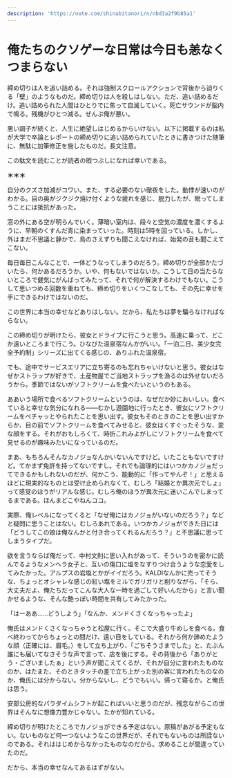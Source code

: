 ```yaml
---
description: 'https://note.com/shinabitanori/n/nbd3a2f9b85a1'
---
```


# 俺たちのクソゲーな日常は今日も恙なくつまらない

締め切りは人を追い詰める。それは強制スクロールアクションで背後から迫りくる「壁」のようなものだ。締め切りは人を殺しはしない。ただ、追い詰めるだけ。追い詰められた人間はひとりでに焦って自滅していく。死亡サウンドが脳内で鳴る。残機がひとつ減る。ぜんぶ俺が悪い。

悪い調子が続くと、人生に絶望しはじめるからいけない。以下に掲載するのは私が大学で卒論とレポートの締め切りに追い詰められていたときに書きつけた随筆に、無駄に加筆修正を施したものだ。長文注意。

この駄文を読むことが読者の暇つぶしになれば幸いである。

**＊＊＊**

自分のクズさ加減がコワい。また、する必要のない徹夜をした。動悸が速いのがわかる。目の奥がジクジク焼け付くような疲れを感じ、脱力したが、眠ってしまうことには抵抗があった。

窓の外にある空が明らんでいく。薄暗い室内は、段々と空気の濃度を濃くするように、早朝のくすんだ青に染まっていった。時刻は5時を回っている。しかし、外はまだ不思議と静かで、鳥のさえずりも聞こえなければ、始発の音も聞こえてこない。

毎日毎日こんなことで、一体どうなってしまうのだろう。締め切りが全部かたづいたら、何かあるだろうか。いや、何もないではないか。こうして日の当たらないところで健気にがんばってみたって、それで何が解決するわけでもない。こうして思いつめる回数を重ねても、締め切りをいくつこなしても、その先に幸せを手にできるわけではないのだ。

この世界に本当の幸せなどありはしない。だから、私たちは夢を騙らなければならない。

この締め切りが明けたら、彼女とドライブに行こうと思う。高速に乗って、どこか遠いところまで行こう。ひなびた温泉宿なんかがいい。「一泊二日、美少女完全予約制」シリーズに出てくる感じの、ありふれた温泉宿。

でも、途中でサービスエリアに立ち寄るのも忘れちゃいけないと思う。彼女はなぜかストラップが好きで、土産物屋でご当地ストラップを漁るのは外せないだろうから。季節ではないがソフトクリームを食べたいというのもある。

ああいう場所で食べるソフトクリームというのは、なぜだか妙においしい。食べていると幸せな気分になれる――むかし遊園地に行ったとき、彼女にソフトクリームをベチャッとやられたことを思い出す。彼女もそのときのことを思い出すからか、目の前でソフトクリームを食べてみせると、彼女はくすぐったそうな、変な顔をする。それがおもしろくて、時折これみよがしにソフトクリームを食べて見せるのが趣味みたいになっているのだ。

まあ、もちろんそんなカノジョなんかいないんですけど。いたこともないですけど。てかまず免許を持ってないですし。それでも論理的にはいつかカノジョだってできるかもしれないのだが、何かこう、能動的に「作ってやんぞ！」と思えるほどに現実的なものとは受け止められなくて、むしろ「結婚とか異次元でしょ」って感覚のほうがリアルな感じ。むしろ俺のほうが異次元に迷いこんでしまってるまである。ほんまどこやねんココ。

実際、俺レベルになってくると「なぜ俺にはカノジョがいないのだろう？」などと疑問に思うことはない。むしろあれである。いつかカノジョができた日には「どうしてこの娘は俺なんかと付き合ってくれるんだろう？」と不思議に思ってしまうタイプだ。

欲を言うならば俺だって、中村文則に思い入れがあって、そういうのを密かに読んでるようなメンヘラ女子と、互いの傷口に塩をなすりつけ合うような恋愛をしてみたかった。アルプスの岩塩とかがイイだろう。KALDIなんかに売ってそうな、ちょっとオシャレな感じの紅い塩をミルでガリガリと削りながら、「そら、大丈夫だよ、俺たちだってこんな大人な一時を過ごして好いんだから」と言い聞かせるような、そんな艶っぽい時間を共有してみたかった。

「はーああ……どうしよう」「なんか、メンドくさくなっちゃったよ」

俺氏はメンドくさくなっちゃうと松屋に行く。そこで大盛り牛めしを食べる。食べ終わってからちょっとの間だけ、遠い目をしている。それから何か諦めたような顔（正確には、眉毛。）をして立ち上がり、「ごちそうさまでした」と、たぶん誰にも届いてなさそうな声で言って、店を後にする。その背後から「ありがとう・ございましたぁ」という声が聞こえてくるが、それが自分に言われたものなのか、はたまた、そのときタッチの差で立ち上がった別の客に言われたものなのか、俺氏には分からない。分からないし、どうでもいい。帰って寝るか。と俺氏は思う。

安部公房的なパラダイムシフトが起こればいいと思うのだが、残念ながらこの世界はそんなに想像力豊かじゃない。たかが知れている。

締め切りが明けたところでカノジョができる予定はない。原稿があがる予定もない。ないものなど何一つないようなこの世界だが、それでもないものは所詮ないのである。それははじめからなかったものなのだから。求めることが間違っていたのだ。

だから、本当の幸せなんてあるはずがない。

